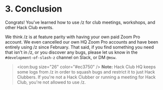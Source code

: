 # 3. Conclusion

Congrats! You've learned how to use /z for club meetings, workshops, and other Hack Club events.

We think /z is at feature parity with having your own paid Zoom Pro account. We even cancelled our own HQ Zoom Pro accounts and have been entirely using /z since February. That said, if you find something you need that isn't in /z, or you discover any bugs, please let us know in the `#development-of-slash-z` channel on Slack, or DM `@msw`.

> <icon:bug size="26" color="#ec3750" /> **Note:** Hack Club HQ keeps some logs from /z in order to squash bugs and restrict it to just Hack Clubbers. If you're not a Hack Clubber or running a meeting for Hack Club, you're not allowed to use /z.
